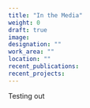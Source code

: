 ```yaml
---
title: "In the Media"
weight: 0
draft: true
image: 
designation: ""
work_area: ""
location: ""
recent_publications:
recent_projects:
---
```


Testing out 